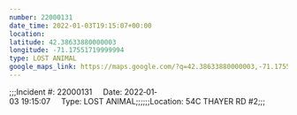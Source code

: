 ```yaml
---
number: 22000131
date_time: 2022-01-03T19:15:07+00:00
location: 
latitude: 42.38633880000003
longitude: -71.17551719999994
type: LOST ANIMAL
google_maps_link: https://maps.google.com/?q=42.38633880000003,-71.17551719999994
---
```


;;;Incident #: 22000131     Date: 2022‐01‐03 19:15:07     Type: LOST ANIMAL;;;;;;Location: 54C THAYER RD #2;;;
